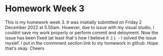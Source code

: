 # Homework Week 3
This is my homework week 3.
It was iniatially submitted on Friday 2 December 2022 at 5.55am. However, due to issue with my visual studio, I couldnt save my work properly or perform commit and deloyment.
Now the issue has been fixed (at least that's how I believe it :) ). - I solved the issue myslef.
I put in the commment section link to my homework in github.
Hope that's okay.
Cheers
